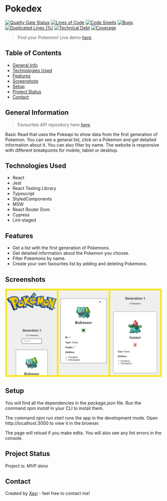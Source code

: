 # Pokedex

[![Quality Gate Status](https://sonarcloud.io/api/project_badges/measure?project=pastordesoles_pokedex-xavier-sans-borras&metric=alert_status)](https://sonarcloud.io/summary/new_code?id=pastordesoles_pokedex-xavier-sans-borras) [![Lines of Code](https://sonarcloud.io/api/project_badges/measure?project=pastordesoles_pokedex-xavier-sans-borras&metric=ncloc)](https://sonarcloud.io/summary/new_code?id=pastordesoles_pokedex-xavier-sans-borras) [![Code Smells](https://sonarcloud.io/api/project_badges/measure?project=pastordesoles_pokedex-xavier-sans-borras&metric=code_smells)](https://sonarcloud.io/summary/new_code?id=pastordesoles_pokedex-xavier-sans-borras) [![Bugs](https://sonarcloud.io/api/project_badges/measure?project=pastordesoles_pokedex-xavier-sans-borras&metric=bugs)](https://sonarcloud.io/summary/new_code?id=pastordesoles_pokedex-xavier-sans-borras) [![Duplicated Lines (%)](https://sonarcloud.io/api/project_badges/measure?project=pastordesoles_pokedex-xavier-sans-borras&metric=duplicated_lines_density)](https://sonarcloud.io/summary/new_code?id=pastordesoles_pokedex-xavier-sans-borras) [![Technical Debt](https://sonarcloud.io/api/project_badges/measure?project=pastordesoles_pokedex-xavier-sans-borras&metric=sqale_index)](https://sonarcloud.io/summary/new_code?id=pastordesoles_pokedex-xavier-sans-borras) [![Coverage](https://sonarcloud.io/api/project_badges/measure?project=pastordesoles_pokedex-xavier-sans-borras&metric=coverage)](https://sonarcloud.io/summary/new_code?id=pastordesoles_pokedex-xavier-sans-borras)

> Find your Pokemon!
> Live demo [_here_](https://pokedex-xsb.netlify.app/). <!-- If you have the project hosted somewhere, include the link here. -->

## Table of Contents

- [General Info](#general-information)
- [Technologies Used](#technologies-used)
- [Features](#features)
- [Screenshots](#screenshots)
- [Setup](#setup)
- [Project Status](#project-status)
- [Contact](#contact)
<!-- * [License](#license) -->

## General Information

> Favourites API repository here [_here_](https://github.com/pastordesoles/pokedex-xavier-sans-borras-api).

Basic Read that uses the Pokeapi to show data from the first generation of Pokemon. You can see a general list, click on a Pokemon and get detailed information about it. You can also filter by name. The website is responsive with different breakpoints for mobile, tablet or desktop.

## Technologies Used

- React
- Jest
- React Testing Library
- Typescript
- StyledComponents
- MSW
- React Router Dom
- Cypress
- Lint-staged

## Features

- Get a list with the first generation of Pokemons.
- Get detailed information about the Pokemon you choose.
- Filter Pokemons by name.
- Create your own favourites list by adding and deleting Pokemons.

## Screenshots

![Screenshots](public/images/readme-pictures-pokedex.webp)

## Setup

You will find all the dependencies in the _package.json_ file. Run the command _npm install_ in your CLI to install them.

The command _npm run start_ runs the app in the development mode.
Open http://localhost:3000 to view it in the browser.

The page will reload if you make edits.
You will also see any lint errors in the console.

## Project Status

Project is: _MVP done_

## Contact

Created by [Xavi](https://www.linkedin.com/in/xaviersansb/) - feel free to contact me!
